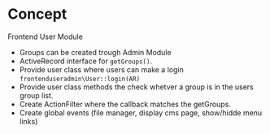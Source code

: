 Concept
=======

Frontend User Module

+ Groups can be created trough Admin Module
+ ActiveRecord interface for `getGroups()`.
+ Provide user class where users can make a login `frontenduseradmin\User::login(AR)`
+ Provide user class methods the check whetver a group is in the users group list.
+ Create ActionFilter where the callback matches the getGroups.
+ Create global events (file manager, display cms page, show/hidde menu links)